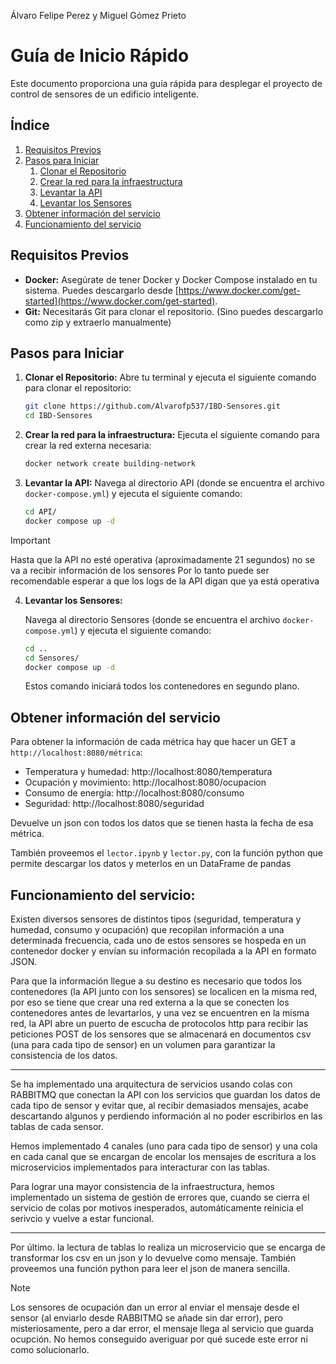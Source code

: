 Álvaro Felipe Perez y Miguel Gómez Prieto
# Guía de Inicio Rápido

Este documento proporciona una guía rápida para desplegar el proyecto de control de sensores de un edificio inteligente.

## Índice
1. [Requisitos Previos](#requisitos-previos)
2. [Pasos para Iniciar](#pasos-para-iniciar)
    1. [Clonar el Repositorio](#clonar-el-repositorio)
    2. [Crear la red para la infraestructura](#crear-la-red-para-la-infraestructura)
    3. [Levantar la API](#levantar-la-api)
    4. [Levantar los Sensores](#levantar-los-sensores)
3. [Obtener información del servicio](#obtener-informacion-del-servicio)
4. [Funcionamiento del servicio](#funcionamiento-del-servicio)

## Requisitos Previos

-   **Docker:** Asegúrate de tener Docker y Docker Compose instalado en tu sistema. Puedes descargarlo desde [https://www.docker.com/get-started](https://www.docker.com/get-started).
-   **Git:** Necesitarás Git para clonar el repositorio. (Sino puedes descargarlo como zip y extraerlo manualmente)

## Pasos para Iniciar

1.  **Clonar el Repositorio:**
    Abre tu terminal y ejecuta el siguiente comando para clonar el repositorio:

    ```bash
    git clone https://github.com/Alvarofp537/IBD-Sensores.git
    cd IBD-Sensores
    ```

2.  **Crear la red para la infraestructura:**
    Ejecuta el siguiente comando para crear la red externa necesaria:

    ```bash
    docker network create building-network
    ```

3.  **Levantar la API:**
    Navega al directorio API (donde se encuentra el archivo `docker-compose.yml`) y ejecuta el siguiente comando:

    ```bash
    cd API/
    docker compose up -d
    ```

> [!IMPORTANT]  
> Hasta que la API no esté operativa (aproximadamente 21 segundos) no se va a recibir información de los sensores
> Por lo tanto puede ser recomendable esperar a que los logs de la API digan que ya está operativa

4.  **Levantar los Sensores:**

    Navega al directorio Sensores (donde se encuentra el archivo `docker-compose.yml`) y ejecuta el siguiente comando:

    ```bash
    cd ..
    cd Sensores/
    docker compose up -d
    ```

    Estos comando iniciará todos los contenedores en segundo plano.

## Obtener información del servicio

Para obtener la información de cada métrica hay que hacer un GET a `http://localhost:8080/métrica`:
- Temperatura y humedad: http://localhost:8080/temperatura
- Ocupación y movimiento: http://localhost:8080/ocupacion
- Consumo de energía: http://localhost:8080/consumo
- Seguridad: http://localhost:8080/seguridad

Devuelve un json con todos los datos que se tienen hasta la fecha de esa métrica.

También proveemos el `lector.ipynb` y `lector.py`, con la función python que permite descargar los datos y meterlos en un DataFrame de pandas


## Funcionamiento del servicio:

Existen diversos sensores de distintos tipos (seguridad, temperatura y humedad, consumo y ocupación) que recopilan información a una determinada frecuencia, cada uno de estos sensores se hospeda en un contenedor docker y envían su información recopilada a la API en formato JSON. 

Para que la información llegue a su destino es necesario que todos los contenedores (la API junto con los sensores) se localicen en la misma red, por eso se tiene que crear una red externa a la que se conecten los contenedores antes de levartarlos, y una vez se encuentren en la misma red, la API abre un puerto de escucha de protocolos http para recibir las peticiones POST de los sensores que se almacenará en documentos csv (una para cada tipo de sensor) en un volumen para garantizar la consistencia de los datos.

---
Se ha implementado una arquitectura de servicios usando colas con RABBITMQ que conectan la API con los servicios que guardan los datos de cada tipo de sensor y evitar que, al recibir demasiados mensajes, acabe descartando algunos y perdiendo información al no poder escribirlos en las tablas de cada sensor. 

Hemos implementado 4 canales (uno para cada tipo de sensor) y una cola en cada canal que se encargan de encolar los mensajes de escritura a los microservicios implementados para interacturar con las tablas. 

Para lograr una mayor consistencia de la infraestructura, hemos implementado un sistema de gestión de errores que, cuando se cierra el servicio de colas por motivos inesperados, automáticamente reinicia el serivcio y vuelve a estar funcional.

---
Por último. la lectura de tablas lo realiza un microservicio que se encarga de transformar los csv en un json y lo devuelve como mensaje.
También proveemos una función python para leer el json de manera sencilla.

> [!NOTE]  
> Los sensores de ocupación dan un error al enviar el mensaje desde el sensor (al enviarlo desde RABBITMQ se añade sin dar error), pero misteriosamente, pero a dar error, el mensaje llega al servicio que guarda ocupción. No hemos conseguido averiguar por qué sucede este error ni como solucionarlo.
